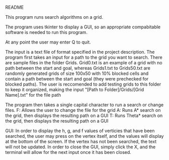 README

This program runs search algorithms on a grid. 

The program uses tkinter to display a GUI, so an appropriate compabitable software is needed to run this program.

At any point the user may enter Q to quit.

The input is a text file of format specified in the project description. The program first takes an input for a path to the grid you want to search. 
There are sample files in the folder Grids. Grid0.txt is an example of a grid with no path between the start and goal, whereas Grids1.txt to Grids50.txt are randomly generated grids of size 100x50 with 10% blocked cells and contain a path between the start and goal (they were prechecked for blocked paths). 
The user is reccomended to add testing grids to this folder to keep it organized, making the input "[Path to Folder]/Grids/[Grid Name].txt" for the file path

The program then takes a single capital character to run a search or change files. 
    F: Allows the user to change the file for the grid
    A: Runs A* search on the grid, then displays the resulting path on a GUI
    T: Runs Theta* search on the grid, then displays the resulting path on a GUI
    
GUI: 
In order to display the h, g, and f values of verticies that have been searched, the user may press on the vertex itself, and the values will display at the bottom of the screen. If the vertex has not been searched, the text will not be updated.
In order to close the GUI, simply click the X, and the terminal will allow for the next input once it has been closed.
